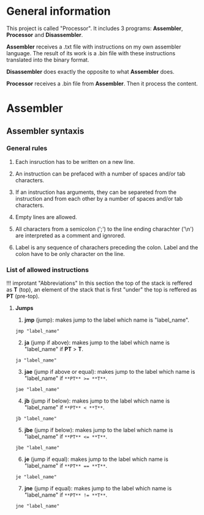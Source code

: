 # General information

This project is called "Processor". It includes 3 programs: **Assembler**, **Processor** and **Disassembler**.

**Assembler** receives a .txt file with instructions on my own assembler language. The result of its work is a .bin file with these instructions translated into the binary format.

**Disassembler** does exactly the opposite to what **Assembler** does.

**Processor** receives a .bin file from **Assembler**. Then it process the content.

# Assembler

## Assembler syntaxis

### General rules

1. Each insruction has to be written on a new line.

2. An instruction can be prefaced with a number of spaces and/or tab characters.

3. If an instruction has arguments, they can be separeted from the instruction and from each other by a number of spaces and/or tab characters.

4. Empty lines are allowed.

5. All characters from a semicolon (';') to the line ending charachter ('\n') are interpreted as a comment and ignrored.

6. Label is any sequence of charachers preceding the colon. Label and the colon have to be only character on the line.

### List of allowed instructions

!!! improtant "Abbreviations"
    In this section the top of the stack is reffered as **T** (top), an element of the stack that is first "under" the top is reffered as **PT** (pre-top).

1. **Jumps**

    1. **jmp** (jump): makes jump to the label which name is "label_name".

    `jmp "label_name"`

    2. **ja** (jump if above): makes jump to the label which name is "label_name" if **PT** > **T**.

    `ja "label_name"`

    3. **jae** (jump if above or equal): makes jump to the label which name is "label_name" if `**PT** >= **T**`.

    `jae "label_name"`

    4. **jb** (jump if below): makes jump to the label which name is "label_name" if `**PT** < **T**`.

    `jb "label_name"`

    5. **jbe** (jump if below): makes jump to the label which name is "label_name" if `**PT** <= **T**`.

    `jbe "label_name"`

    6. **je** (jump if equal): makes jump to the label which name is "label_name" if `**PT** == **T**`.

    `je "label_name"`

    7. **jne** (jump if equal): makes jump to the label which name is "label_name" if `**PT** != **T**`.

    `jne "label_name"`